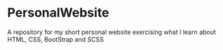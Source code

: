 # PersonalWebsite
A repository for my short personal website exercising what I learn about HTML, CSS, BootStrap and SCSS
